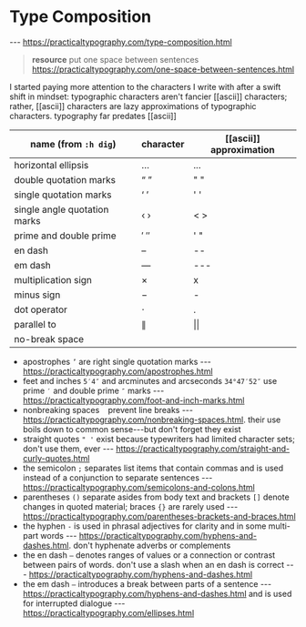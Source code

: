 # Type Composition

--- <https://practicaltypography.com/type-composition.html>

> **resource** put one space between sentences <https://practicaltypography.com/one-space-between-sentences.html>

I started paying more attention to the characters I write with after a swift shift in mindset: typographic characters aren't fancier [[ascii]] characters; rather, [[ascii]] characters are lazy approximations of typographic characters. typography far predates [[ascii]]

| name (from `:h dig`)         | character | [[ascii]] approximation |
| ---------------------------- | --------- | ----------------------- |
| horizontal ellipsis          | …         | ...                     |
| double quotation marks       | “ ”       | " "                     |
| single quotation marks       | ‘ ’       | ' '                     |
| single angle quotation marks | ‹ ›       | < >                     |
| prime and double prime       | ′ ″       | ' "                     |
| en dash                      | –         | --                      |
| em dash                      | —         | ---                     |
| multiplication sign          | ×         | x                       |
| minus sign                   | −         | -                       |
| dot operator                 | ⋅         | .                       |
| parallel to                  | ∥         | \|\|                    |
| no-break space               |           |                         |

- apostrophes `’` are right single quotation marks --- <https://practicaltypography.com/apostrophes.html>
- feet and inches `5′4″` and arcminutes and arcseconds `34°47′52″` use prime `′` and double prime `″` marks --- <https://practicaltypography.com/foot-and-inch-marks.html>
- nonbreaking spaces ` ` prevent line breaks --- <https://practicaltypography.com/nonbreaking-spaces.html>. their use boils down to common sense---but don't forget they exist
- straight quotes `" '` exist because typewriters had limited character sets; don't use them, ever --- <https://practicaltypography.com/straight-and-curly-quotes.html>
- the semicolon `;` separates list items that contain commas and is used instead of a conjunction to separate sentences --- <https://practicaltypography.com/semicolons-and-colons.html>
- parentheses `()` separate asides from body text and brackets `[]` denote changes in quoted material; braces `{}` are rarely used --- <https://practicaltypography.com/parentheses-brackets-and-braces.html>
- the hyphen `-` is used in phrasal adjectives for clarity and in some multi-part words --- <https://practicaltypography.com/hyphens-and-dashes.html>. don't hyphenate adverbs or complements
- the en dash `–` denotes ranges of values or a connection or contrast between pairs of words. don't use a slash when an en dash is correct --- <https://practicaltypography.com/hyphens-and-dashes.html>
- the em dash `—` introduces a break between parts of a sentence --- <https://practicaltypography.com/hyphens-and-dashes.html> and is used for interrupted dialogue --- <https://practicaltypography.com/ellipses.html>
